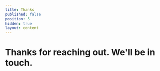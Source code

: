```yaml
---
title: Thanks
published: false
position: 5
hidden: true
layout: content
---
```


# Thanks for reaching out. We'll be in touch.

